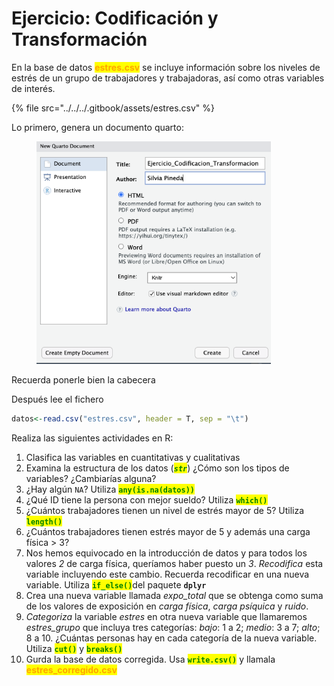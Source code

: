 # Ejercicio: Codificación y Transformación

En la base de datos <mark style="color:orange;">**estres.csv**</mark> se incluye información sobre los niveles de estrés de un grupo de trabajadores y trabajadoras, así como otras variables de interés.

{% file src="../../../.gitbook/assets/estres.csv" %}

Lo primero, genera un documento quarto:

<figure><img src="../../../.gitbook/assets/image (230).png" alt="" width="375"><figcaption></figcaption></figure>

Recuerda ponerle bien la cabecera

Después lee el fichero&#x20;

```r
datos<-read.csv("estres.csv", header = T, sep = "\t")
```

Realiza las siguientes actividades en R:

1. Clasifica las variables en cuantitativas y cualitativas
2. Examina la estructura de los datos (_<mark style="color:green;">**`str`**</mark>_) ¿Cómo son los tipos de variables? ¿Cambiarías alguna?
3. ¿Hay algún `NA`? Utiliza <mark style="color:green;">**`any(is.na(datos))`**</mark>
4. ¿Qué ID tiene la persona con mejor sueldo? Utiliza <mark style="color:green;">**`which()`**</mark>
5. ¿Cuántos trabajadores tienen un nivel de estrés mayor de 5? Utiliza <mark style="color:green;">**`length()`**</mark>
6. ¿Cuántos trabajadores tienen estrés mayor de 5 y además una carga física > 3?
7. Nos hemos equivocado en la introducción de datos y para todos los valores _2_ de carga física, queríamos haber puesto un _3_. _Recodifica_ esta variable incluyendo este cambio. Recuerda recodificar en una nueva variable. Utiliza <mark style="color:green;">**`if_else()`**</mark>del paquete **`dplyr`**
8. Crea una nueva variable llamada _expo\_total_ que se obtenga como suma de los valores de exposición en _carga física_, _carga psíquica_ y _ruido_.
9. _Categoriza_ la variable _estres_ en otra nueva variable que llamaremos _estres\_grupo_ que incluya tres categorías: _bajo_: 1 a 2; _medio_: 3 a 7; _alto_; 8 a 10. ¿Cuántas personas hay en cada categoría de la nueva variable. Utiliza <mark style="color:green;">**`cut()`**</mark> y <mark style="color:green;">**`breaks()`**</mark>
10. Gurda la base de datos corregida. Usa <mark style="color:green;">**`write.csv()`**</mark> y llamala <mark style="color:orange;">**estres\_corregido.csv**</mark>
